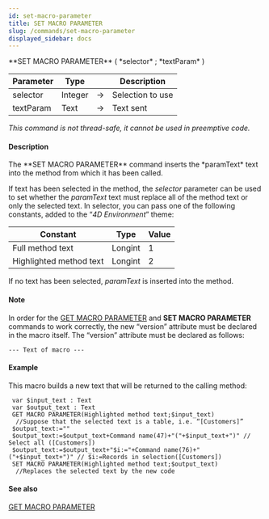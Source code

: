 ```yaml
---
id: set-macro-parameter
title: SET MACRO PARAMETER
slug: /commands/set-macro-parameter
displayed_sidebar: docs
---
```


<!--REF #_command_.SET MACRO PARAMETER.Syntax-->**SET MACRO PARAMETER** ( *selector* ; *textParam* )<!-- END REF-->
<!--REF #_command_.SET MACRO PARAMETER.Params-->
| Parameter | Type |  | Description |
| --- | --- | --- | --- |
| selector | Integer | &#8594;  | Selection to use |
| textParam | Text | &#8594;  | Text sent |

<!-- END REF-->

*This command is not thread-safe, it cannot be used in preemptive code.*


#### Description 

<!--REF #_command_.SET MACRO PARAMETER.Summary-->The **SET MACRO PARAMETER** command inserts the *paramText* text into the method from which it has been called.<!-- END REF-->

If text has been selected in the method, the *selector* parameter can be used to set whether the *paramText* text must replace all of the method text or only the selected text. In selector, you can pass one of the following constants, added to the “*4D Environment*” theme:

| Constant                | Type    | Value |
| ----------------------- | ------- | ----- |
| Full method text        | Longint | 1     |
| Highlighted method text | Longint | 2     |

If no text has been selected, *paramText* is inserted into the method.

#### Note 

 In order for the [GET MACRO PARAMETER](get-macro-parameter.md) and **SET MACRO PARAMETER** commands to work correctly, the new “version” attribute must be declared in the macro itself. The “version” attribute must be declared as follows:

```RAW
--- Text of macro ---
```

#### Example 

This macro builds a new text that will be returned to the calling method:

```4d
 var $input_text : Text
 var $output_text : Text
 GET MACRO PARAMETER(Highlighted method text;$input_text)
  //Suppose that the selected text is a table, i.e. “[Customers]”
 $output_text:=""
 $output_text:=$output_text+Command name(47)+"("+$input_text+")" // Select all ([Customers])
 $output_text:=$output_text+"$i:="+Command name(76)+"("+$input_text+")" // $i:=Records in selection([Customers])
 SET MACRO PARAMETER(Highlighted method text;$output_text)
  //Replaces the selected text by the new code
```

#### See also 

[GET MACRO PARAMETER](get-macro-parameter.md)  